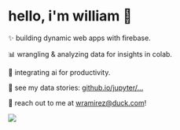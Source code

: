# hello, i'm william 👋

✨ building dynamic web apps with firebase.

📊 wrangling & analyzing data for insights in colab.

🤖 integrating ai for productivity.

📝 see my data stories: [github.io/jupyter/...](https://github.com/wplusr/wplusr.github.io/tree/main/jupyter)

📧 reach out to me at [wramirez@duck.com](mailto:wramirez@duck.com)!

<img src="https://www.icegif.com/wp-content/uploads/2024/11/cat-icegif-1.gif"/>


